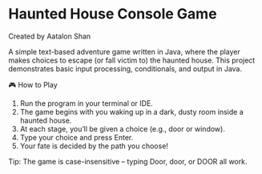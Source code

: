 # Haunted House Console Game
Created by Aatalon Shan

A simple text-based adventure game written in Java, where the player makes choices to escape (or fall victim to) the haunted house. This project 
demonstrates basic input processing, conditionals, and output in Java.


🎮 How to Play

1. Run the program in your terminal or IDE.
2. The game begins with you waking up in a dark, dusty room inside a haunted house.
3. At each stage, you’ll be given a choice (e.g., door or window).
4. Type your choice and press Enter.
5. Your fate is decided by the path you choose!

Tip: The game is case-insensitive – typing Door, door, or DOOR all work.
